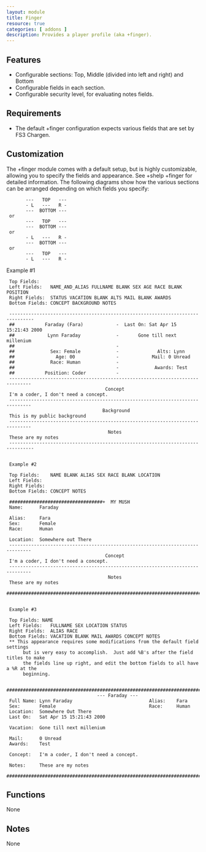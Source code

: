 ```yaml
---
layout: module
title: Finger
resource: true
categories: [ addons ]
description: Provides a player profile (aka +finger).
---
```


## Features 
* Configurable sections: Top, Middle (divided into left and right) and Bottom
* Configurable fields in each section.
* Configurable security level, for evaluating notes fields.
 
## Requirements 
* The default +finger configuration expects various fields that are set by FS3 Chargen.

## Customization

The +finger module comes with a default setup, but is highly customizable, allowing you to specify the fields and appearance.   See +shelp +finger for detailed information.  The following diagrams show how the various sections can be arranged depending on which fields you specify:

           ---   TOP   ---
           - L   ---   R - 
           ---  BOTTOM ---
     or
           ---   TOP   ---
           ---  BOTTOM --- 
     or
           - L   ---   R -
           ---  BOTTOM ---
     or 
           ---   TOP   ---
           - L   ---   R -

 
 Example #1
 
     Top Fields:
     Left Fields:   NAME_AND_ALIAS FULLNAME BLANK SEX AGE RACE BLANK POSITION
     Right Fields:  STATUS VACATION BLANK ALTS MAIL BLANK AWARDS
     Bottom Fields: CONCEPT BACKGROUND NOTES
 
     ------------------------------------------------------------------------------- 
     ##           Faraday (Fara)            -  Last On: Sat Apr 15 15:21:43 2000   
     ##            Lynn Faraday             -       Gone till next millenium       
     ##                                     -                                      
     ##             Sex: Female             -              Alts: Lynn              
     ##               Age: 00               -            Mail: 0 Unread            
     ##             Race: Human             -                                      
     ##                                     -             Awards: Test             
     ##           Position: Coder           -                                     
     ------------------------------------------------------------------------------
                                        Concept                                    
     I'm a coder, I don't need a concept. 
     ------------------------------------------------------------------------------
                                       Background                                  
     This is my public background 
     ------------------------------------------------------------------------------
                                         Notes                                     
     These are my notes
     ------------------------------------------------------------------------------- 
 

     Example #2
 
     Top Fields:    NAME BLANK ALIAS SEX RACE BLANK LOCATION
     Left Fields: 
     Right Fields: 
     Bottom Fields: CONCEPT NOTES
 
     ##################################+  MY MUSH 
     Name:      Faraday 
  
     Alias:     Fara 
     Sex:       Female 
     Race:      Human 
  
     Location:  Somewhere out There
     ------------------------------------------------------------------------------
                                        Concept                                    
     I'm a coder, I don't need a concept. 
     ------------------------------------------------------------------------------
                                         Notes                                     
     These are my notes
     ############################################################################+ 
 

     Example #3
 
     Top Fields: NAME
     Left Fields:   FULLNAME SEX LOCATION STATUS
     Right Fields:  ALIAS RACE
     Bottom Fields: VACATION BLANK MAIL AWARDS CONCEPT NOTES
     ** This appearance requires some modifications from the default field settings
          but is very easy to accomplish.  Just add %B's after the field titles to make
          the fields line up right, and edit the bottom fields to all have a %R at the
          beginning.
 
     ############################################################################+ 
                                     --- Faraday ---
     Full Name: Lynn Faraday                            Alias:    Fara             
     Sex:       Female                                  Race:     Human            
     Location:  Somewhere Out There                                         
     Last On:   Sat Apr 15 15:21:43 2000                                           
                                                                                
     Vacation:  Gone till next millenium                                                
                                                                               
     Mail:      0 Unread  
     Awards:    Test  
 
     Concept:   I'm a coder, I don't need a concept. 
 
     Notes:     These are my notes
     ############################################################################+ 

## Functions
None

## Notes

None
